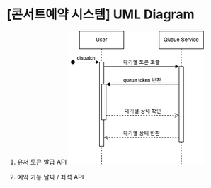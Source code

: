# [콘서트예약 시스템] UML Diagram 

1. 유저 토큰 발급 API 
![대기열 토큰 UML 다이어그램](/images/sequence_diagram.drawio.png)

2. 예약 가능 날짜 / 좌석 API
